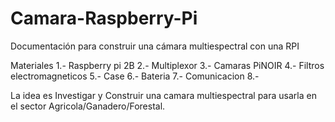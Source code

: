 # Camara-Raspberry-Pi
Documentación para construir una cámara multiespectral con una RPI 

Materiales
1.- Raspberry pi 2B
2.- Multiplexor
3.- Camaras PiNOIR
4.- Filtros electromagneticos
5.- Case
6.- Bateria
7.- Comunicacion
8.-

La idea es Investigar y Construir una camara multiespectral para usarla en el sector Agricola/Ganadero/Forestal.

   
